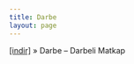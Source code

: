 ```yaml
---
title: Darbe
layout: page
---
```


<a href="https://cloud.mail.ru/public/7740500a3b85/Darbe%20-%20Darbeli%20Matkap" target="_blank">[indir]</a>  »  Darbe &#8211; Darbeli Matkap